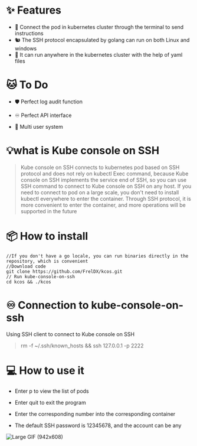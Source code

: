 # ✨ Features

- 🌈 Connect the pod in kubernetes cluster through the terminal to send instructions
- 🐿️ The SSH protocol encapsulated by golang can run on both Linux and windows
- 🚀 It can run anywhere in the kubernetes cluster with the help of yaml files

# 🐱 To Do

- 🛡 Perfect log audit function

- ♾ Perfect API interface

- 👬 Multi user system

# 💡what is Kube console on SSH

> Kube console on SSH connects to kubernetes pod based on SSH protocol and does not rely on kubectl Exec command, because Kube console on SSH implements the service end of SSH, so you can use SSH command to connect to Kube console on SSH on any host. If you need to connect to pod on a large scale, you don't need to install kubectl everywhere to enter the container. Through SSH protocol, it is more convenient to enter the container, and more operations will be supported in the future


# 📦  How to install

```
//If you don't have a go locale, you can run binaries directly in the repository, which is convenient
//Download code
git clone https://github.com/FrelDX/kcos.git
// Run kube-console-on-ssh
cd kcos && ./kcos
```
# ♾ Connection to kube-console-on-ssh

Using SSH client to connect to Kube console on SSH
>rm -f ~/.ssh/known_hosts && ssh 127.0.0.1 -p 2222



# 💻 How to use it

- Enter p to view the list of pods

- Enter quit to exit the program

- Enter the corresponding number into the corresponding container

- The default SSH password is 12345678, and the account can be any

![Large GIF (942x608)](./doc/readme.gif)
